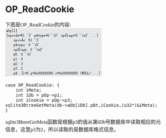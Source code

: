 # OP_ReadCookie
<font face="微软雅黑" size="3px">

下图是OP_ReadCookie的内容:  
![](4-5-5.jpg)
```
case OP_ReadCookie: {
	int iMeta;
	int iDb = pOp->p1;
 	int iCookie = pOp->p3;
sqlite3BtreeGetMeta(db->aDb[iDb].pBt,iCookie,(u32*)&iMeta);
}
```
sqlite3BtreeGetMeta函数是根据p3的值从第iDb号数据库中读取相应的元信息，这里p3为2，所以读取的是数据库格式信息。

